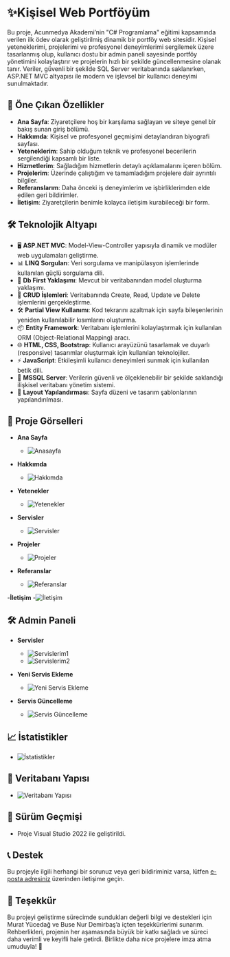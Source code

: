 # ✨Kişisel Web Portföyüm
Bu proje, Acunmedya Akademi’nin "C# Programlama" eğitimi kapsamında verilen ilk ödev olarak geliştirilmiş dinamik bir portföy web sitesidir. Kişisel yeteneklerimi, projelerimi ve profesyonel deneyimlerimi sergilemek üzere tasarlanmış olup, kullanıcı dostu bir admin paneli sayesinde portföy yönetimini kolaylaştırır ve projelerin hızlı bir şekilde güncellenmesine olanak tanır. Veriler, güvenli bir şekilde SQL Server veritabanında saklanırken, ASP.NET MVC altyapısı ile modern ve işlevsel bir kullanıcı deneyimi sunulmaktadır.

## 📝 Öne Çıkan Özellikler
- **Ana Sayfa**: Ziyaretçilere hoş bir karşılama sağlayan ve siteye genel bir bakış sunan giriş bölümü.
- **Hakkımda**: Kişisel ve profesyonel geçmişimi detaylandıran biyografi sayfası.
- **Yeteneklerim**: Sahip olduğum teknik ve profesyonel becerilerin sergilendiği kapsamlı bir liste.
- **Hizmetlerim**: Sağladığım hizmetlerin detaylı açıklamalarını içeren bölüm.
- **Projelerim**: Üzerinde çalıştığım ve tamamladığım projelere dair ayrıntılı bilgiler.
- **Referanslarım**: Daha önceki iş deneyimlerim ve işbirliklerimden elde edilen geri bildirimler.
- **İletişim**: Ziyaretçilerin benimle kolayca iletişim kurabileceği bir form.

## 🛠️ Teknolojik Altyapı

- 🖥️ **ASP.NET MVC**: Model-View-Controller yapısıyla dinamik ve modüler web uygulamaları geliştirme.
- 📊 **LINQ Sorguları**: Veri sorgulama ve manipülasyon işlemlerinde kullanılan güçlü sorgulama dili.
- 📂 **Db First Yaklaşımı**: Mevcut bir veritabanından model oluşturma yaklaşımı.
- 🔄 **CRUD İşlemleri**: Veritabanında Create, Read, Update ve Delete işlemlerini gerçekleştirme.
- 🛠️ **Partial View Kullanımı**: Kod tekrarını azaltmak için sayfa bileşenlerinin yeniden kullanılabilir kısımlarını oluşturma.
- 📦 **Entity Framework**: Veritabanı işlemlerini kolaylaştırmak için kullanılan ORM (Object-Relational Mapping) aracı.
- 🌐 **HTML, CSS, Bootstrap**: Kullanıcı arayüzünü tasarlamak ve duyarlı (responsive) tasarımlar oluşturmak için kullanılan teknolojiler.
- ⚡ **JavaScript**: Etkileşimli kullanıcı deneyimleri sunmak için kullanılan betik dili.
- 💾 **MSSQL Server**: Verilerin güvenli ve ölçeklenebilir bir şekilde saklandığı ilişkisel veritabanı yönetim sistemi.
- 📑 **Layout Yapılandırması**: Sayfa düzeni ve tasarım şablonlarının yapılandırılması.

## 📸 Proje Görselleri

- **Ana Sayfa**
  - ![Anasayfa](https://github.com/user-attachments/assets/202022c3-415f-4e84-b6d9-c7a54ae2e57d)

- **Hakkımda**
  - ![Hakkımda](https://github.com/user-attachments/assets/47a32775-1169-4550-8606-4da69d502692)

- **Yetenekler**
  - ![Yetenekler](https://github.com/user-attachments/assets/4ebc86d7-099e-4f43-964f-ad9fdbdc300b)

- **Servisler**
  - ![Servisler](https://github.com/user-attachments/assets/7d053eba-20cc-44ab-8bf5-0ac4da9fd2aa)

- **Projeler**
  - ![Projeler](https://github.com/user-attachments/assets/b5dc28cc-d630-4c3c-98b2-c722946f98b0)

- **Referanslar** 
  - ![Referanslar](https://github.com/user-attachments/assets/6434f08e-cd4c-4981-b59a-8adcbc856b03)

-**İletişim**
   -![İletişim](https://github.com/user-attachments/assets/74a67d97-873d-453b-980a-35dfd773304b)


## 🛠️ Admin Paneli

- **Servisler**
  - ![Servislerim1](https://github.com/user-attachments/assets/3b89b0f1-8bd4-457a-9bac-7295f1ad159a)
  - ![Servislerim2](https://github.com/user-attachments/assets/9e810acf-3ff4-4560-923b-068b6ca330b4)

- **Yeni Servis Ekleme**
  - ![Yeni Servis Ekleme](https://github.com/user-attachments/assets/0bd19237-5f52-4eb8-b278-9009329a2aff)

- **Servis Güncelleme**
  - ![Servis Güncelleme](https://github.com/user-attachments/assets/ce43312b-63f0-4a3a-b7d4-ed2a5baf1285)

## 📈 İstatistikler
- ![İstatistikler](https://github.com/user-attachments/assets/75f4f1f5-15d7-4459-8ede-37148c93526f)

## 📝 Veritabanı Yapısı
- ![Veritabanı Yapısı](https://github.com/user-attachments/assets/d89dbab2-637d-4441-a384-6530f8c649ab)

## 📜 Sürüm Geçmişi
- Proje Visual Studio 2022 ile geliştirildi.

## 📞 Destek
Bu projeyle ilgili herhangi bir sorunuz veya geri bildiriminiz varsa, lütfen [e-posta adresiniz](fatmanurakb1616@gmail.com) üzerinden iletişime geçin.

## 🎉 Teşekkür
Bu projeyi geliştirme sürecimde sundukları değerli bilgi ve destekleri için Murat Yücedağ ve Buse Nur Demirbaş’a içten teşekkürlerimi sunarım. Rehberlikleri, projenin her aşamasında büyük bir katkı sağladı ve süreci daha verimli ve keyifli hale getirdi. Birlikte daha nice projelere imza atma umuduyla! 🙏

